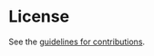 # License

See the
[guidelines for contributions](https://github.com/core-wg/rd-dns-sd/blob/master/CONTRIBUTING.md).
